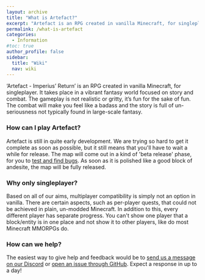 ```yaml
---
layout: archive
title: "What is Artefact?"
excerpt: "Artefact is an RPG created in vanilla Minecraft, for singleplayer"
permalink: /what-is-artefact
categories:
  - Information
#toc: true
author_profile: false
sidebar:
  title: "Wiki"
  nav: wiki
---
```


‘Artefact - Imperius’ Return’ is an RPG created in vanilla Minecraft, for singleplayer. It takes place in a vibrant fantasy world focused on story and combat. The gameplay is not realistic or gritty, it’s fun for the sake of fun. The combat will make you feel like a badass and the story is full of un-seriousness not typically found in large-scale fantasy.

### How can I play Artefact?
Artefact is still in quite early development. We are trying so hard to get it complete as soon as possible, but it still means that you'll have to wait a while for release. The map will come out in a kind of 'beta release' phase, for you to [test and find bugs](https://github.com/origami-games/artefact/issues). As soon as it is polished like a good block of andesite, the map will be fully released.

### Why only singleplayer?
Based on all of our aims, multiplayer compatibility is simply not an option in vanilla. There are certain aspects, such as per-player quests, that could not be achieved in plain, un-modded Minecraft. In addition to this, every different player has separate progress. You can't show one player that a block/entity is in one place and not show it to other players, like do most Minecraft MMORPGs do.

### How can we help?
The easiest way to give help and feedback would be to [send us a message on our Discord](https://discord.gg/k7gRYYY) or [open an issue through GitHub](https://github.com/origami-games/artefact/issues/new/choose). Expect a response in up to a day!
